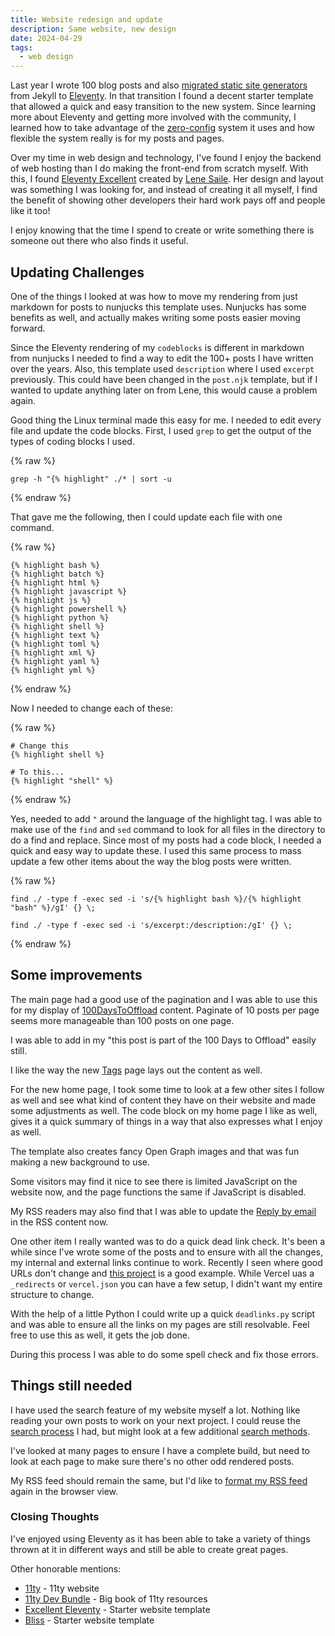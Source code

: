 ```yaml
---
title: Website redesign and update
description: Same website, new design
date: 2024-04-29 
tags:
  - web design
---
```


Last year I wrote 100 blog posts and also [migrated static site generators](/blog/11ty-redesign/) from Jekyll to [Eleventy](https://www.11ty.dev/). In that transition I found a decent starter template that allowed a quick and easy transition to the new system. Since learning more about Eleventy and getting more involved with the community, I learned how to take advantage of the [zero-config](https://www.11ty.dev/docs/glossary/#zero-config) system it uses and how flexible the system really is for my posts and pages.

Over my time in web design and technology, I've found I enjoy the backend of web hosting than I do making the front-end from scratch myself. With this, I found [Eleventy Excellent](https://eleventy-excellent.netlify.app/) created by [Lene Saile](https://www.lenesaile.com/). Her design and layout was something I was looking for, and instead of creating it all myself, I find the benefit of showing other developers their hard work pays off and people like it too!

I enjoy knowing that the time I spend to create or write something there is someone out there who also finds it useful.

## Updating Challenges

One of the things I looked at was how to move my rendering from just markdown for posts to nunjucks this template uses. Nunjucks has some benefits as well, and actually makes writing some posts easier moving forward.

Since the Eleventy rendering of my `codeblocks` is different in markdown from nunjucks I needed to find a way to edit the 100+ posts I have written over the years. Also, this template used `description` where I used `excerpt` previously. This could have been changed in the `post.njk` template, but if I wanted to update anything later on from Lene, this would cause a problem again.

Good thing the Linux terminal made this easy for me. I needed to edit every file and update the code blocks. First, I used `grep` to get the output of the types of coding blocks I used. 

{% raw %}

```shell
grep -h "{% highlight" ./* | sort -u
```

{% endraw %}

That gave me the following, then I could update each file with one command. 

{% raw %}

```text 
{% highlight bash %}
{% highlight batch %}
{% highlight html %}
{% highlight javascript %}
{% highlight js %}
{% highlight powershell %}
{% highlight python %}
{% highlight shell %}
{% highlight text %}
{% highlight toml %}
{% highlight xml %}
{% highlight yaml %}
{% highlight yml %}
```

{% endraw %}

Now I needed to change each of these: 

{% raw %}

```text
# Change this 
{% highlight shell %}

# To this...
{% highlight "shell" %}
```

{% endraw %}

Yes, needed to add `"` around the language of the highlight tag. I was able to make use of the `find` and `sed` command to look for all files in the directory to do a find and replace. Since most of my posts had a code block, I needed a quick and easy way to update these. I used this same process to mass update a few other items about the way the blog posts were written.

{% raw %}

```shell
find ./ -type f -exec sed -i 's/{% highlight bash %}/{% highlight "bash" %}/gI' {} \; 

find ./ -type f -exec sed -i 's/excerpt:/description:/gI' {} \; 
```

{% endraw %}

## Some improvements

The main page had a good use of the pagination and I was able to use this for my display of [100DaysToOffload](/100DaysToOffload/) content. Paginate of 10 posts per page seems more manageable than 100 posts on one page.

I was able to add in my "this post is part of the 100 Days to Offload" easily still.

I like the way the new [Tags](/tags) page lays out the content as well.

For the new home page, I took some time to look at a few other sites I follow as well and see what kind of content they have on their website and made some adjustments as well. The code block on my home page I like as well, gives it a quick summary of things in a way that also expresses what I enjoy as well.

The template also creates fancy Open Graph images and that was fun making a new background to use.

Some visitors may find it nice to see there is limited JavaScript on the website now, and the page functions the same if JavaScript is disabled.

My RSS readers may also find that I was able to update the [Reply by email](/blog/adding-reply-by-email/) in the RSS content now.

One other item I really wanted was to do a quick dead link check. It's been a while since I've wrote some of the posts and to ensure with all the changes, my internal and external links continue to work. Recently I seen where good URLs don't change and [this project](https://4042302.org/) is a good example. While Vercel uas a `_redirects` or `vercel.json` you can have a few setup, I didn't want my entire structure to change.

With the help of a little Python I could write up a quick `deadlinks.py` script and was able to ensure all the links on my pages are still resolvable. Feel free to use this as well, it gets the job done.

During this process I was able to do some spell check and fix those errors.

## Things still needed

I have used the search feature of my website myself a lot. Nothing like reading your own posts to work on your next project. I could reuse the [search process](/blog/adding-a-basic-search/) I had, but might look at a few additional [search methods](https://11tybundle.dev/categories/search/).

I've looked at many pages to ensure I have a complete build, but need to look at each page to make sure there's no other odd rendered posts.

My RSS feed should remain the same, but I'd like to [format my RSS feed](/blog/adding-some-flare-to-rss/) again in the browser view. 

### Closing Thoughts

I've enjoyed using Eleventy as it has been able to take a variety of things thrown at it in different ways and still be able to create great pages.

Other honorable mentions:

- [11ty](https://www.11ty.dev/) - 11ty website
- [11ty Dev Bundle](https://11tybundle.dev/) - Big book of 11ty resources
- [Excellent Eleventy](https://eleventy-excellent.netlify.app/) - Starter website template
- [Bliss](https://eleventy-bliss.lkmt.us/) - Starter website template